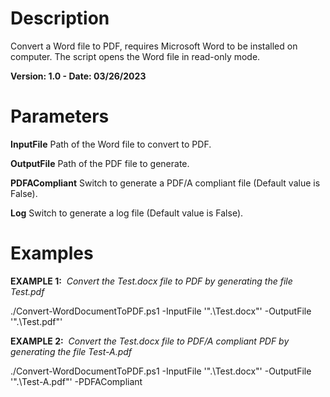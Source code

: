 # Description
Convert a Word file to PDF, requires Microsoft Word to be installed on computer.
The script opens the Word file in read-only mode.

**Version: 1.0 - Date: 03/26/2023**

# Parameters
**InputFile**
Path of the Word file to convert to PDF.

**OutputFile**
Path of the PDF file to generate.

**PDFACompliant**
Switch to generate a PDF/A compliant file (Default value is False).

**Log**
Switch to generate a log file (Default value is False).

# Examples
**EXAMPLE 1:**  *Convert the Test.docx file to PDF by generating the file Test.pdf*

./Convert-WordDocumentToPDF.ps1 -InputFile '".\Test.docx"' -OutputFile '".\Test.pdf"' 

**EXAMPLE 2:**  *Convert the Test.docx file to PDF/A compliant PDF by generating the file Test-A.pdf*

./Convert-WordDocumentToPDF.ps1 -InputFile '".\Test.docx"' -OutputFile '".\Test-A.pdf"' -PDFACompliant
